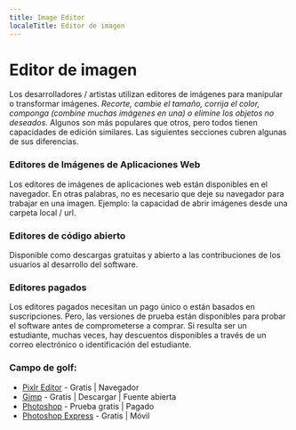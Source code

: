 ```yaml
---
title: Image Editor
localeTitle: Editor de imagen
---
```

# Editor de imagen

Los desarrolladores / artistas utilizan editores de imágenes para manipular o transformar imágenes. _Recorte, cambie el tamaño, corrija el color, componga (combine muchas imágenes en una) o elimine los objetos no deseados._ Algunos son más populares que otros, pero todos tienen capacidades de edición similares. Las siguientes secciones cubren algunas de sus diferencias.

### Editores de Imágenes de Aplicaciones Web

Los editores de imágenes de aplicaciones web están disponibles en el navegador. En otras palabras, no es necesario que deje su navegador para trabajar en una imagen. Ejemplo: la capacidad de abrir imágenes desde una carpeta local / url.

### Editores de código abierto

Disponible como descargas gratuitas y abierto a las contribuciones de los usuarios al desarrollo del software.

### Editores pagados

Los editores pagados necesitan un pago único o están basados ​​en suscripciones. Pero, las versiones de prueba están disponibles para probar el software antes de comprometerse a comprar. Si resulta ser un estudiante, muchas veces, hay descuentos disponibles a través de un correo electrónico o identificación del estudiante.

### Campo de golf:

*   [Pixlr Editor](https://pixlr.com/editor/) - Gratis | Navegador
*   [Gimp](https://www.gimp.org/) - Gratis | Descargar | Fuente abierta
*   [Photoshop](https://www.adobe.com/products/photoshop.html) - Prueba gratis | Pagado
*   [Photoshop Express](https://www.photoshop.com/products/photoshopexpress) - Gratis | Móvil